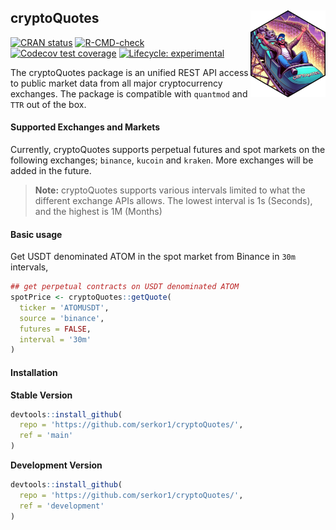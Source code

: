 
<!-- README.md is generated from README.Rmd. Please edit that file -->

## cryptoQuotes <a href="https://serkor1.github.io/cryptoQuotes/"><img src="man/figures/logo.png" align="right" height="139" alt="cryptoQuotes website" /></a>

<!-- badges: start -->

[![CRAN
status](https://www.r-pkg.org/badges/version/cryptoQuotes)](https://CRAN.R-project.org/package=cryptoQuotes)
[![R-CMD-check](https://github.com/serkor1/cryptoQuotes/actions/workflows/R-CMD-check.yaml/badge.svg)](https://github.com/serkor1/cryptoQuotes/actions/workflows/R-CMD-check.yaml)
[![Codecov test
coverage](https://codecov.io/gh/serkor1/cryptoQuotes/branch/main/graph/badge.svg)](https://app.codecov.io/gh/serkor1/cryptoQuotes?branch=main)
[![Lifecycle:
experimental](https://img.shields.io/badge/lifecycle-experimental-orange.svg)](https://lifecycle.r-lib.org/articles/stages.html#experimental)
<!-- badges: end -->

The cryptoQuotes package is an unified REST API access to public market
data from all major cryptocurrency exchanges. The package is compatible
with `quantmod` and `TTR` out of the box.

#### Supported Exchanges and Markets

Currently, cryptoQuotes supports perpetual futures and spot markets on
the following exchanges; `binance`, `kucoin` and `kraken`. More
exchanges will be added in the future.

> **Note:** cryptoQuotes supports various intervals limited to what the
> different exchange APIs allows. The lowest interval is 1s (Seconds),
> and the highest is 1M (Months)

#### Basic usage

Get USDT denominated ATOM in the spot market from Binance in `30m`
intervals,

``` r
## get perpetual contracts on USDT denominated ATOM
spotPrice <- cryptoQuotes::getQuote(
  ticker = 'ATOMUSDT',
  source = 'binance',
  futures = FALSE,
  interval = '30m'
)
```

#### Installation

**Stable Version**

``` r
devtools::install_github(
  repo = 'https://github.com/serkor1/cryptoQuotes/',
  ref = 'main'
)
```

**Development Version**

``` r
devtools::install_github(
  repo = 'https://github.com/serkor1/cryptoQuotes/',
  ref = 'development'
)
```
